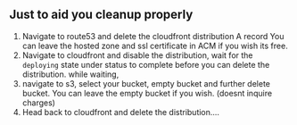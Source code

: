 ## Just to aid you cleanup properly
1. Navigate to route53 and delete the cloudfront distribution A record You can leave the hosted zone and ssl certificate in ACM if you wish its free.
2. Navigate to cloudfront and disable the distribution, wait for the `deploying` state under status to complete before you can delete the distribution. while waiting,
3. navigate to s3, select your bucket, empty bucket and further delete bucket. You can leave the empty bucket if you wish. (doesnt inquire charges)
4. Head back to cloudfront and delete the distribution....



